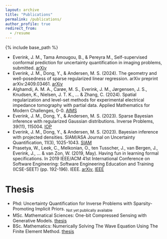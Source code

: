 ```yaml
---
layout: archive
title: "Publications"
permalink: /publications/
author_profile: true
redirect_from:
  - /resume
---
```


{% include base_path %}

- Everink, J. M., Tama Amougou, B., & Pereyra M., Self-supervised conformal prediction for uncertainty quantification in imaging problems, submitted. [arXiv](https://arxiv.org/abs/2502.05127)
- Everink, J. M., Dong, Y., & Andersen, M. S. (2024). The geometry and well-posedness of sparse regularized linear regression. arXiv preprint arXiv:2409.03461. [arXiv](https://arxiv.org/abs/2409.03461)
- Alghamdi, A. M. A., Carøe, M. S., Everink, J. M., Jørgensen, J. S., Knudsen, K., Nielsen, J. T. K., ... & Zhang, C. (2024). Spatial regularization and level-set methods for experimental electrical impedance tomography with partial data. Applied Mathematics for Modern Challenges, 0-0. [AIMS](https://www.aimsciences.org/article/doi/10.3934/ammc.2024013)
- Everink, J. M., Dong, Y., & Andersen, M. S. (2023). Sparse Bayesian inference with regularized Gaussian distributions. Inverse Problems, 39(11), 115004. [IOP](https://iopscience.iop.org/article/10.1088/1361-6420/acf9c5)
- Everink, J. M., Dong, Y., & Andersen, M. S. (2023). Bayesian inference with projected densities. SIAM/ASA Journal on Uncertainty Quantification, 11(3), 1025-1043. [SIAM](https://epubs.siam.org/doi/full/10.1137/22M150695X)
- Prasetya, W., Leek, C., Melkonian, O., ten Tusscher, J., van Bergen, J., Everink, J., ... & van Zon, W. (2019, May). Having fun in learning formal specifications. In 2019 IEEE/ACM 41st International Conference on Software Engineering: Software Engineering Education and Training (ICSE-SEET) (pp. 192-196). IEEE. [arXiv](https://arxiv.org/abs/1903.00334), [IEEE](https://ieeexplore.ieee.org/abstract/document/8802100)


Thesis
======
- Phd: Uncertainty Quantification for Inverse Problems with Sparsity-Promoting Implicit Priors. <sub>Not yet publically available</sub>
- MSc. Mathematical Sciences: One-bit Compressed Sensing with Generative Models. [thesis](https://studenttheses.uu.nl/bitstream/handle/20.500.12932/41296/Master_thesis_Jasper_Everink.pdf)
- BSc. Mathematics: Numerically Solving The Wave Equation Using The Finite Element Method. [thesis](https://studenttheses.uu.nl/bitstream/handle/20.500.12932/29861/thesis.pdf)
